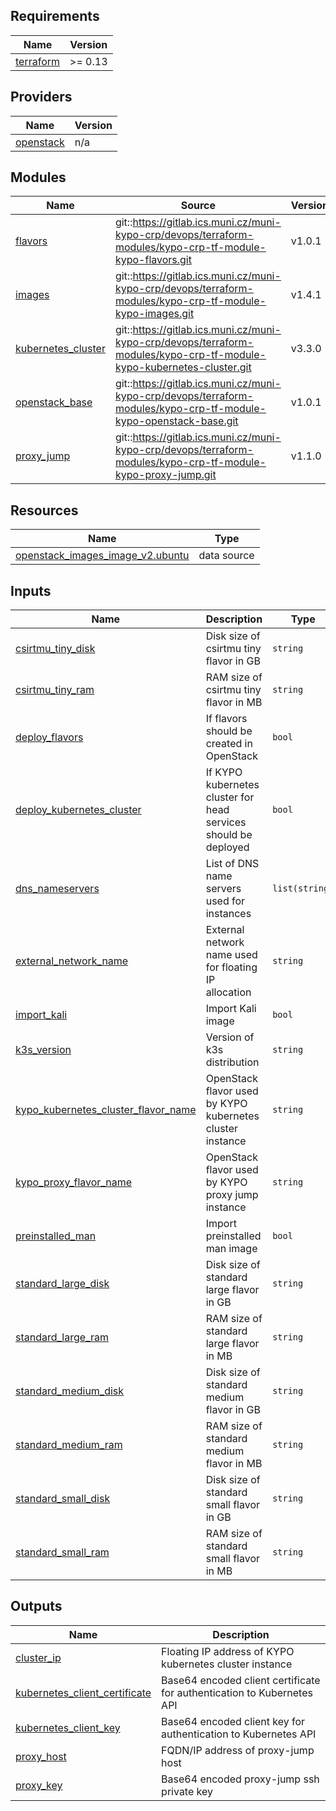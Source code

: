 <!-- BEGIN_TF_DOCS -->
## Requirements

| Name | Version |
|------|---------|
| <a name="requirement_terraform"></a> [terraform](#requirement\_terraform) | >= 0.13 |

## Providers

| Name | Version |
|------|---------|
| <a name="provider_openstack"></a> [openstack](#provider\_openstack) | n/a |

## Modules

| Name | Source | Version |
|------|--------|---------|
| <a name="module_flavors"></a> [flavors](#module\_flavors) | git::https://gitlab.ics.muni.cz/muni-kypo-crp/devops/terraform-modules/kypo-crp-tf-module-kypo-flavors.git | v1.0.1 |
| <a name="module_images"></a> [images](#module\_images) | git::https://gitlab.ics.muni.cz/muni-kypo-crp/devops/terraform-modules/kypo-crp-tf-module-kypo-images.git | v1.4.1 |
| <a name="module_kubernetes_cluster"></a> [kubernetes\_cluster](#module\_kubernetes\_cluster) | git::https://gitlab.ics.muni.cz/muni-kypo-crp/devops/terraform-modules/kypo-crp-tf-module-kypo-kubernetes-cluster.git | v3.3.0 |
| <a name="module_openstack_base"></a> [openstack\_base](#module\_openstack\_base) | git::https://gitlab.ics.muni.cz/muni-kypo-crp/devops/terraform-modules/kypo-crp-tf-module-kypo-openstack-base.git | v1.0.1 |
| <a name="module_proxy_jump"></a> [proxy\_jump](#module\_proxy\_jump) | git::https://gitlab.ics.muni.cz/muni-kypo-crp/devops/terraform-modules/kypo-crp-tf-module-kypo-proxy-jump.git | v1.1.0 |

## Resources

| Name | Type |
|------|------|
| [openstack_images_image_v2.ubuntu](https://registry.terraform.io/providers/terraform-provider-openstack/openstack/latest/docs/data-sources/images_image_v2) | data source |

## Inputs

| Name | Description | Type | Default | Required |
|------|-------------|------|---------|:--------:|
| <a name="input_csirtmu_tiny_disk"></a> [csirtmu\_tiny\_disk](#input\_csirtmu\_tiny\_disk) | Disk size of csirtmu tiny flavor in GB | `string` | `"20"` | no |
| <a name="input_csirtmu_tiny_ram"></a> [csirtmu\_tiny\_ram](#input\_csirtmu\_tiny\_ram) | RAM size of csirtmu tiny flavor in MB | `string` | `"2048"` | no |
| <a name="input_deploy_flavors"></a> [deploy\_flavors](#input\_deploy\_flavors) | If flavors should be created in OpenStack | `bool` | `false` | no |
| <a name="input_deploy_kubernetes_cluster"></a> [deploy\_kubernetes\_cluster](#input\_deploy\_kubernetes\_cluster) | If KYPO kubernetes cluster for head services should be deployed | `bool` | `true` | no |
| <a name="input_dns_nameservers"></a> [dns\_nameservers](#input\_dns\_nameservers) | List of DNS name servers used for instances | `list(string)` | <pre>[<br>  "1.1.1.1",<br>  "1.0.0.1"<br>]</pre> | no |
| <a name="input_external_network_name"></a> [external\_network\_name](#input\_external\_network\_name) | External network name used for floating IP allocation | `string` | n/a | yes |
| <a name="input_import_kali"></a> [import\_kali](#input\_import\_kali) | Import Kali image | `bool` | `true` | no |
| <a name="input_k3s_version"></a> [k3s\_version](#input\_k3s\_version) | Version of k3s distribution | `string` | `"v1.27.9+k3s1"` | no |
| <a name="input_kypo_kubernetes_cluster_flavor_name"></a> [kypo\_kubernetes\_cluster\_flavor\_name](#input\_kypo\_kubernetes\_cluster\_flavor\_name) | OpenStack flavor used by KYPO kubernetes cluster instance | `string` | n/a | yes |
| <a name="input_kypo_proxy_flavor_name"></a> [kypo\_proxy\_flavor\_name](#input\_kypo\_proxy\_flavor\_name) | OpenStack flavor used by KYPO proxy jump instance | `string` | n/a | yes |
| <a name="input_preinstalled_man"></a> [preinstalled\_man](#input\_preinstalled\_man) | Import preinstalled man image | `bool` | `true` | no |
| <a name="input_standard_large_disk"></a> [standard\_large\_disk](#input\_standard\_large\_disk) | Disk size of standard large flavor in GB | `string` | `"80"` | no |
| <a name="input_standard_large_ram"></a> [standard\_large\_ram](#input\_standard\_large\_ram) | RAM size of standard large flavor in MB | `string` | `"16384"` | no |
| <a name="input_standard_medium_disk"></a> [standard\_medium\_disk](#input\_standard\_medium\_disk) | Disk size of standard medium flavor in GB | `string` | `"80"` | no |
| <a name="input_standard_medium_ram"></a> [standard\_medium\_ram](#input\_standard\_medium\_ram) | RAM size of standard medium flavor in MB | `string` | `"4096"` | no |
| <a name="input_standard_small_disk"></a> [standard\_small\_disk](#input\_standard\_small\_disk) | Disk size of standard small flavor in GB | `string` | `"80"` | no |
| <a name="input_standard_small_ram"></a> [standard\_small\_ram](#input\_standard\_small\_ram) | RAM size of standard small flavor in MB | `string` | `"2048"` | no |

## Outputs

| Name | Description |
|------|-------------|
| <a name="output_cluster_ip"></a> [cluster\_ip](#output\_cluster\_ip) | Floating IP address of KYPO kubernetes cluster instance |
| <a name="output_kubernetes_client_certificate"></a> [kubernetes\_client\_certificate](#output\_kubernetes\_client\_certificate) | Base64 encoded client certificate for authentication to Kubernetes API |
| <a name="output_kubernetes_client_key"></a> [kubernetes\_client\_key](#output\_kubernetes\_client\_key) | Base64 encoded client key for authentication to Kubernetes API |
| <a name="output_proxy_host"></a> [proxy\_host](#output\_proxy\_host) | FQDN/IP address of proxy-jump host |
| <a name="output_proxy_key"></a> [proxy\_key](#output\_proxy\_key) | Base64 encoded proxy-jump ssh private key |
<!-- END_TF_DOCS -->
